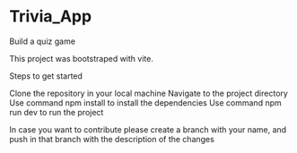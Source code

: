 # Trivia_App
Build a quiz game

This project was bootstraped with vite.

Steps to get started

  Clone the repository in your local machine
  Navigate to the project directory
  Use command npm install to install the dependencies
  Use command npm run dev to run the project

In case you want to contribute please create a branch with your name, and push in that branch with the description of the changes


